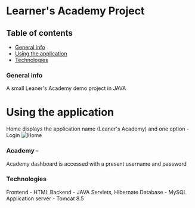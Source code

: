 # Learner's Academy Project
## Table of contents
* [General info](#general-info)
* [Using the application](#using-the-application)
* [Technologies](#technologies)


### General info
A small Leaner's Academy demo project in JAVA
# Using the application
Home displays the application name (Leaner's Academy) and one option - Login
![Home](https://user-images.githubusercontent.com/79972148/115353972-c2e82880-a1d6-11eb-9002-3502d679953f.PNG)


### Academy -
Academy dashboard is accessed with a present username and password

### Technologies
Frontend - HTML
Backend - JAVA Servlets, Hibernate
Database - MySQL
Application server - Tomcat 8.5

